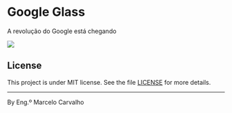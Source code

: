 # Google Glass

A revolução do Google está chegando


<img src="//_imagens/glass-quadro-homem-mulher.jpg">


## License

This project is under MIT license. See the file [LICENSE](.github/LICENSE.md) for more details.

---

By Eng.º Marcelo Carvalho 
